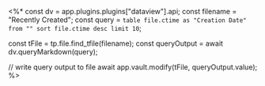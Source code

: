<%*
const dv = app.plugins.plugins["dataview"].api;
const filename = "Recently Created";
const query = `table file.ctime as "Creation Date"
from ""
sort file.ctime desc
limit 10`;

const tFile = tp.file.find_tfile(filename);
const queryOutput = await dv.queryMarkdown(query);

// write query output to file
await app.vault.modify(tFile, queryOutput.value);
%>